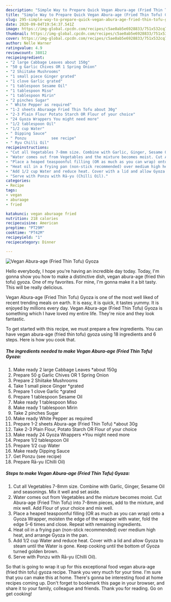 ```yaml
---
description: "Simple Way to Prepare Quick Vegan Abura-age (Fried Thin Tofu) Gyoza"
title: "Simple Way to Prepare Quick Vegan Abura-age (Fried Thin Tofu) Gyoza"
slug: 295-simple-way-to-prepare-quick-vegan-abura-age-fried-thin-tofu-gyoza
date: 2020-09-04T19:54:37.541Z
image: https://img-global.cpcdn.com/recipes/c5ae0ab5e6928833/751x532cq70/vegan-abura-age-fried-thin-tofu-gyoza-recipe-main-photo.jpg
thumbnail: https://img-global.cpcdn.com/recipes/c5ae0ab5e6928833/751x532cq70/vegan-abura-age-fried-thin-tofu-gyoza-recipe-main-photo.jpg
cover: https://img-global.cpcdn.com/recipes/c5ae0ab5e6928833/751x532cq70/vegan-abura-age-fried-thin-tofu-gyoza-recipe-main-photo.jpg
author: Nelle Warner
ratingvalue: 4.9
reviewcount: 38012
recipeingredient:
- "2 large Cabbage Leaves about 150g"
- "50 g Garlic Chives OR 1 Spring Onion"
- "2 Shiitake Mushrooms"
- "1 small piece Ginger grated"
- "1 clove Garlic grated"
- "1 tablespoon Sesame Oil"
- "1 tablespoon Miso"
- "1 tablespoon Mirin"
- "2 pinches Sugar"
- " White Pepper as required"
- "1-2 sheets Aburaage Fried Thin Tofu about 30g"
- "2-3 Plain Flour Potato Starch OR Flour of your choice"
- "24 Gyoza Wrappers You might need more"
- "1/2 tablespoon Oil"
- "1/2 cup Water"
- " Dipping Sauce"
- " Ponzu           see recipe"
- " Ryu Chilli Oil"
recipeinstructions:
- "Cut all Vegetables 7-8mm size. Combine with Garlic, Ginger, Sesame Oil and seasonings. Mix it well and set aside."
- "Water comes out from Vegetables and the mixture becomes moist. Cut Abura-age (Fried Thin Tofu) into 7-8mm pieces, add to the mixture, and mix well. Add Flour of your choice and mix well."
- "Place a heaped teaspoonful filling (OR as much as you can wrap) onto a Gyoza Wrapper, moisten the edge of the wrapper with water, fold the edge 5-6 times and close. Repeat with remaining ingredients."
- "Heat oil in a frying pan (non-stick recommended) over medium high heat, and arrange Gyoza in the pan."
- "Add 1/2 cup Water and reduce heat. Cover with a lid and allow Gyoza to steam until the Water is gone. Keep cooking until the bottom of Gyoza turned golden brown."
- "Serve with Ponzu with Rā-yu (Chilli Oil)."
categories:
- Recipe
tags:
- vegan
- aburaage
- fried

katakunci: vegan aburaage fried 
nutrition: 218 calories
recipecuisine: American
preptime: "PT29M"
cooktime: "PT42M"
recipeyield: "1"
recipecategory: Dinner

---
```



![Vegan Abura-age (Fried Thin Tofu) Gyoza](https://img-global.cpcdn.com/recipes/c5ae0ab5e6928833/751x532cq70/vegan-abura-age-fried-thin-tofu-gyoza-recipe-main-photo.jpg)

Hello everybody, I hope you're having an incredible day today. Today, I'm gonna show you how to make a distinctive dish, vegan abura-age (fried thin tofu) gyoza. One of my favorites. For mine, I'm gonna make it a bit tasty. This will be really delicious.



Vegan Abura-age (Fried Thin Tofu) Gyoza is one of the most well liked of recent trending meals on earth. It is easy, it is quick, it tastes yummy. It is enjoyed by millions every day. Vegan Abura-age (Fried Thin Tofu) Gyoza is something which I have loved my entire life. They're nice and they look fantastic.


To get started with this recipe, we must prepare a few ingredients. You can have vegan abura-age (fried thin tofu) gyoza using 18 ingredients and 6 steps. Here is how you cook that.

<!--inarticleads1-->

##### The ingredients needed to make Vegan Abura-age (Fried Thin Tofu) Gyoza:

1. Make ready 2 large Cabbage Leaves *about 150g
1. Prepare 50 g Garlic Chives OR 1 Spring Onion
1. Prepare 2 Shiitake Mushrooms
1. Take 1 small piece Ginger *grated
1. Prepare 1 clove Garlic *grated
1. Prepare 1 tablespoon Sesame Oil
1. Make ready 1 tablespoon Miso
1. Make ready 1 tablespoon Mirin
1. Take 2 pinches Sugar
1. Make ready  White Pepper as required
1. Prepare 1-2 sheets Abura-age (Fried Thin Tofu) *about 30g
1. Take 2-3 Plain Flour, Potato Starch OR Flour of your choice
1. Make ready 24 Gyoza Wrappers *You might need more
1. Prepare 1/2 tablespoon Oil
1. Prepare 1/2 cup Water
1. Make ready  Dipping Sauce
1. Get  Ponzu           (see recipe)
1. Prepare  Rā-yu (Chilli Oil)




<!--inarticleads2-->

##### Steps to make Vegan Abura-age (Fried Thin Tofu) Gyoza:

1. Cut all Vegetables 7-8mm size. Combine with Garlic, Ginger, Sesame Oil and seasonings. Mix it well and set aside.
1. Water comes out from Vegetables and the mixture becomes moist. Cut Abura-age (Fried Thin Tofu) into 7-8mm pieces, add to the mixture, and mix well. Add Flour of your choice and mix well.
1. Place a heaped teaspoonful filling (OR as much as you can wrap) onto a Gyoza Wrapper, moisten the edge of the wrapper with water, fold the edge 5-6 times and close. Repeat with remaining ingredients.
1. Heat oil in a frying pan (non-stick recommended) over medium high heat, and arrange Gyoza in the pan.
1. Add 1/2 cup Water and reduce heat. Cover with a lid and allow Gyoza to steam until the Water is gone. Keep cooking until the bottom of Gyoza turned golden brown.
1. Serve with Ponzu with Rā-yu (Chilli Oil).




So that is going to wrap it up for this exceptional food vegan abura-age (fried thin tofu) gyoza recipe. Thank you very much for your time. I'm sure that you can make this at home. There's gonna be interesting food at home recipes coming up. Don't forget to bookmark this page in your browser, and share it to your family, colleague and friends. Thank you for reading. Go on get cooking!
